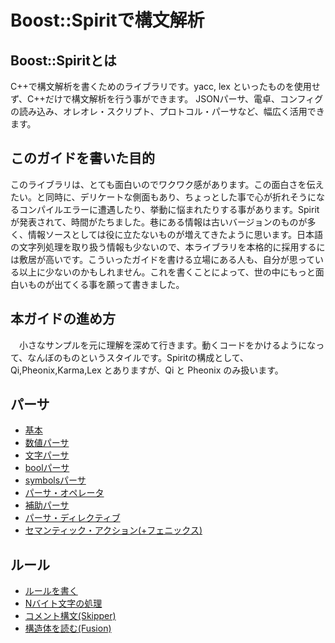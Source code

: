 # Boost::Spiritで構文解析
## Boost::Spiritとは
  C++で構文解析を書くためのライブラリです。yacc, lex といったものを使用せず、C++だけで構文解析を行う事ができます。
JSONパーサ、電卓、コンフィグの読み込み、オレオレ・スクリプト、プロトコル・パーサなど、幅広く活用できます。

## このガイドを書いた目的
  このライブラリは、とても面白いのでワクワク感があります。この面白さを伝えたい。と同時に、デリケートな側面もあり、ちょっとした事で心が折れそうになるコンパイルエラーに遭遇したり、挙動に悩まれたりする事があります。Spiritが発表されて、時間がたちました。巷にある情報は古いバージョンのものが多く、情報ソースとしては役に立たないものが増えてきたように思います。日本語の文字列処理を取り扱う情報も少ないので、本ライブラリを本格的に採用するには敷居が高いです。こういったガイドを書ける立場にある人も、自分が思っている以上に少ないのかもしれません。これを書くことによって、世の中にもっと面白いものが出てくる事を願って書きました。

## 本ガイドの進め方
　小さなサンプルを元に理解を深めて行きます。動くコードをかけるようになって、なんぼのものというスタイルです。Spiritの構成として、Qi,Pheonix,Karma,Lex とありますが、Qi と Pheonix のみ扱います。

## パーサ

 * [基本](parser_basic.md)
 * [数値パーサ](parser_numeric.md)
 * [文字パーサ](parser_char.md)
 * [boolパーサ](parser_bool.md)
 * [symbolsパーサ](symbols.md)
 * [パーサ・オペレータ](parser_operators.md)
 * [補助パーサ](parser_auxiliary.md)
 * [パーサ・ディレクティブ](parser_directive.md)
 * [セマンティック・アクション(+フェニックス)](semantic_action.md)
 
## ルール

 * [ルールを書く](rule.md)
 * [Nバイト文字の処理](rule_nbytechars.md)
 * [コメント構文(Skipper)](skipper.md)
 * [構造体を読む(Fusion)](fusion.md)